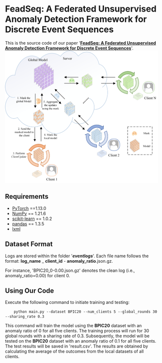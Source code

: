 # FeadSeq: A Federated Unsupervised Anomaly Detection Framework for Discrete Event Sequences

This is the source code of our paper '**[FeadSeq: A Federated Unsupervised Anomaly Detection Framework for Discrete Event Sequences](https://dl.acm.org/doi/10.1145/3742896)**'.
![model](pic/fl.png)

## Requirements
- [PyTorch](https://pytorch.org) ==1.13.0
- [NumPy](https://numpy.org) == 1.21.6
- [scikit-learn](https://scikit-learn.org) == 1.0.2
- [pandas](https://pandas.pydata.org/) == 1.3.5
- [lxml](https://pypi.org/project/lxml/) 

## Dataset Format
Logs are stored within  the folder '**_eventlogs_**'. Each file name follows the format: **log_name** _ **client_id** - **anomaly_ratio**.json.gz.

For instance, 'BPIC20_0-0.00.json.gz' denotes the clean log (i.e., anomaly_ratio=0.00) for client 0.


## Using Our Code
Execute the following command to initiate training and testing:
```
    python main.py --dataset BPIC20 --num_clients 5 --global_rounds 30 --sharing_rate 0.3
```
This command will train the model using the **BPIC20** dataset with an anomaly ratio of 0 for all five clients. The training process will run for 30 global rounds with a sharing rate of 0.3. 
Subsequently, the model will be tested on the **BPIC20** dataset with an anomaly ratio of 0.1 for all five clients. The test results will be saved in 'result.csv'. 
The results are obtained by calculating the average of the outcomes from the local datasets of all clients.
